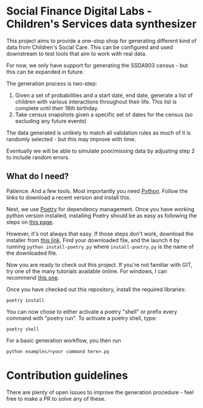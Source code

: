 # Social Finance Digital Labs - Children's Services data synthesizer

This project aims to provide a one-stop shop for generating different kind of data from Children's Social Care. This can be configured
and used downstream to test tools that aim to work with real data.

For now, we only have support for generating the SSDA903 census - but this can be expanded in future.

The generation process is two-step:

1. Given a set of probabilities and a start date, end date, generate a list of children with various interactions throughout their life. This list is complete until their 18th birthday.
2. Take census snapshots given a specific set of dates for the census (so excluding any future events)


The data generated is unlikely to match all validation rules as much of it is randomly selected - but this may improve with time.

Eventually we will be able to simulate poor/missing data by adjusting step 2 to include random errors.

## What do I need?

Patience. And a few tools. Most importantly you need [Python][python]. Follow the links
to download a recent version and install this.

Next, we use [Poetry][poetry] for dependency management. Once you have
working python version installed, installing Poetry should be as easy as following
the steps on [this page][poetry-install].

However, it's not always that easy. If those steps don't work, download the installer
from [this link][poetry-script]. Find your downloaded file, and the launch it
by running `python install-poetry.py` where `install-poetry.py` is the name of the
downloaded file.

Now you are ready to check out this project. If you're not familiar with GIT, try
one of the many tutorials available online. For windows, I can recommend
[this one][git-tutorial].

Once you have checked out this repository, install the required libraries:

```shell
poetry install
```

You can now chose to either activate a poetry "shell" or prefix every command
with "poetry run". To activate a poetry shell, type:

```shell
poetry shell
```

For a basic generation workflow, you then run

```shell
python examples/<your command here>.py
```

# Contribution guidelines

There are plenty of open issues to improve the generation procedure - feel free to make a PR to solve any of these.

[python]: https://www.python.org/downloads/
[poetry]: https://python-poetry.org/
[poetry-install]: https://python-poetry.org/docs/master/#installation
[poetry-script]: https://raw.githubusercontent.com/python-poetry/poetry/master/install-poetry.py

[git-tutorial]: https://www.computerhope.com/issues/ch001927.htm
[github-fork]: https://docs.github.com/en/get-started/quickstart/fork-a-repo
